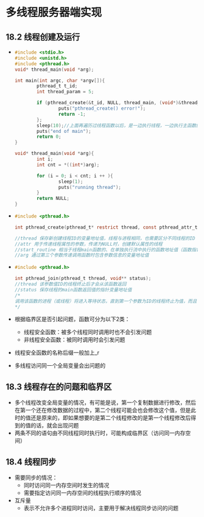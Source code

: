 # 多线程服务器端实现

## 18.2 线程创建及运行

- ```c
  #include <stdio.h>
  #include <unistd.h>
  #include <pthread.h>
  void* thread_main(void *arg);
  
  int main(int argc, char *argv[]){
          pthread_t t_id;
          int thread_param = 5;
  
          if (pthread_create(&t_id, NULL, thread_main, (void*)&thread_param) != 0){
                  puts("pthread_create() error!");
                  return -1;
          };
          sleep(10);//上面再遍历过线程函数以后，是一边执行线程，一边执行主函数的（所以如果sleep的参数变为了2，就无法执行完这个线程的）
          puts("end of main");
          return 0;
  }
  
  void* thread_main(void *arg){
          int i;
          int cnt = *((int*)arg);
  
          for (i = 0; i < cnt; i ++ ){
                  sleep(1);
                  puts("running thread");
          }
          return NULL;
  }
  
  ```

- ```c
  #include <pthread.h>
  
  int pthread_create(pthread_t* restrict thread, const pthread_attr_t* restrict attr, void*(* start_routine)(void*), void* restrict arg);
  
  //thread 保存新创建线程ID的变量地址值，线程与进程相同，也需要区分不同线程的ID
  //attr 用于传递线程属性的参数，传递为NULL时，创建默认属性的线程
  //start_routine 相当于线程main函数的、在单独执行流中执行的函数地址值（函数指针）
  //arg 通过第三个参数传递调用函数时包含参数信息的变量地址值
  ```

- ```c
  #include <pthread.h>
  
  int pthread_join(pthread_t thread, void** status);
  //thread 该参数值ID的线程终止后才会从该函数返回
  //status 保存线程的main函数返回值的指针变量地址值
  /*
  调用该函数的进程（或线程）将进入等待状态，直到第一个参数为ID的线程终止为值，而且可以得到线程的main函数返回值
  */
  ```

- 根据临界区是否引起问题，函数可分为以下2类：

  - 线程安全函数：被多个线程同时调用时也不会引发问题
  - 非线程安全函数：被同时调用时会引发问题

- 线程安全函数的名称后缀一般加上_r

- 多线程访问同一个全局变量会出问题的



## 18.3 线程存在的问题和临界区

- 多个线程改变全局变量的情况，有可能是说，第一个复制数据进行修改，然后在第一个还在修改数据的过程中，第二个线程可能会也会修改这个值，但是此时的值还是原来的，即如果想要的是第二个线程修改的是第一个线程修改后得到的值的话，就会出现问题
- 两条不同的语句由不同线程同时执行时，可能构成临界区（访问同一内存空间）



## 18.4 线程同步

- 需要同步的情况：
  - 同时访问同一内存空间时发生的情况
  - 需要指定访问同一内存空间的线程执行顺序的情况
- 互斥量
  - 表示不允许多个进程同时访问，主要用于解决线程同步访问的问题
